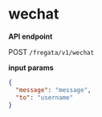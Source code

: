 # wechat

**API endpoint**

POST `/fregata/v1/wechat`

**input params**

```json
{
  "message": "message",
  "to": "username"
}
```